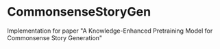# CommonsenseStoryGen
Implementation for paper "A Knowledge-Enhanced Pretraining Model for Commonsense Story Generation"
